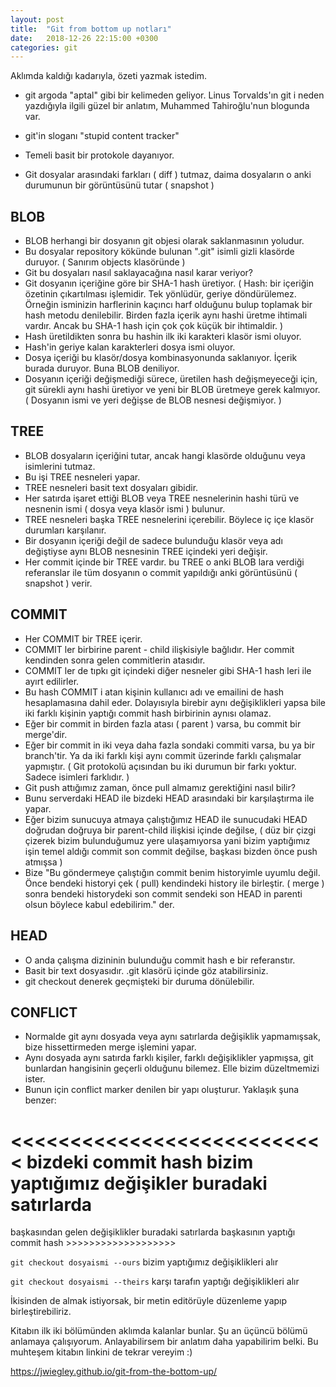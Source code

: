 ```yaml
---
layout: post
title:  "Git from bottom up notları"
date:   2018-12-26 22:15:00 +0300
categories: git
---
```


Aklımda kaldığı kadarıyla, özeti yazmak istedim.

- git argoda "aptal" gibi bir kelimeden geliyor. Linus Torvalds'ın git i neden yazdığıyla ilgili güzel bir anlatım, Muhammed Tahiroğlu'nun blogunda var.
- git'in sloganı "stupid content tracker"
- Temeli basit bir protokole dayanıyor.

- Git dosyalar arasındaki farkları ( diff ) tutmaz, daima dosyaların o anki durumunun bir görüntüsünü tutar ( snapshot )

## BLOB
- BLOB herhangi bir dosyanın git objesi olarak saklanmasının yoludur.
- Bu dosyalar repository kökünde bulunan ".git" isimli gizli klasörde duruyor. ( Sanırım objects klasöründe )
- Git bu dosyaları nasıl saklayacağına nasıl karar veriyor?
- Git dosyanın içeriğine göre bir SHA-1 hash üretiyor. ( Hash: bir içeriğin özetinin çıkartılması işlemidir. Tek yönlüdür, geriye döndürülemez. Örneğin isminizin harflerinin kaçıncı harf olduğunu bulup toplamak bir hash metodu denilebilir. Birden fazla içerik aynı hashi üretme ihtimali vardır. Ancak bu SHA-1 hash için çok çok küçük bir ihtimaldir. )
- Hash üretildikten sonra bu hashin ilk iki karakteri klasör ismi oluyor.
- Hash'in geriye kalan karakterleri dosya ismi oluyor.
- Dosya içeriği bu klasör/dosya kombinasyonunda saklanıyor. İçerik burada duruyor. Buna BLOB deniliyor.
- Dosyanın içeriği değişmediği sürece, üretilen hash değişmeyeceği için, git sürekli aynı hashi üretiyor ve yeni bir BLOB üretmeye gerek kalmıyor. ( Dosyanın ismi ve yeri değişse de BLOB nesnesi değişmiyor. )

## TREE
- BLOB dosyaların içeriğini tutar, ancak hangi klasörde olduğunu veya isimlerini tutmaz.
- Bu işi TREE nesneleri yapar.
- TREE nesneleri basit text dosyaları gibidir.
- Her satırda işaret ettiği BLOB veya TREE nesnelerinin hashi türü ve nesnenin ismi ( dosya veya klasör ismi ) bulunur.
- TREE nesneleri başka TREE nesnelerini içerebilir. Böylece iç içe klasör durumları karşılanır.
- Bir dosyanın içeriği değil de sadece bulunduğu klasör veya adı değiştiyse aynı BLOB nesnesinin TREE içindeki yeri değişir.
- Her commit içinde bir TREE vardır. bu TREE o anki BLOB lara verdiği referanslar ile tüm dosyanın o commit yapıldığı anki görüntüsünü ( snapshot ) verir.


## COMMIT
- Her COMMIT bir TREE içerir.
- COMMIT ler birbirine parent - child ilişkisiyle bağlıdır. Her commit kendinden sonra gelen commitlerin atasıdır.
- COMMIT ler de tıpkı git içindeki diğer nesneler gibi SHA-1 hash leri ile ayırt edilirler.
- Bu hash COMMIT i atan kişinin kullanıcı adı ve emailini de hash hesaplamasına dahil eder. Dolayısıyla birebir aynı değişiklikleri yapsa bile iki farklı kişinin yaptığı commit hash birbirinin aynısı olamaz.
- Eğer bir commit in birden fazla atası ( parent )  varsa, bu commit bir merge'dir.
- Eğer bir commit in iki veya daha fazla sondaki commiti varsa, bu ya bir branch'tir. Ya da iki farklı kişi aynı commit üzerinde farklı çalışmalar yapmıştır. ( Git protokolü açısından bu iki durumun bir farkı yoktur. Sadece isimleri farklıdır. )
- Git push attığımız zaman, önce pull almamız gerektiğini nasıl bilir?
- Bunu serverdaki HEAD ile bizdeki HEAD arasındaki bir karşılaştırma ile yapar.
- Eğer bizim sunucuya atmaya çalıştığımız HEAD ile sunucudaki HEAD doğrudan doğruya bir parent-child ilişkisi içinde değilse, ( düz bir çizgi çizerek bizim bulunduğumuz yere ulaşamıyorsa yani bizim yaptığımız işin temel aldığı commit son commit değilse, başkası bizden önce push atmışsa )
- Bize "Bu göndermeye çalıştığın commit benim historyimle uyumlu değil. Önce bendeki historyi çek ( pull) kendindeki history ile birleştir. ( merge ) sonra bendeki historydeki son commit sendeki son HEAD in parenti olsun böylece kabul edebilirim." der.

## HEAD
- O anda çalışma dizininin bulunduğu commit hash e bir referanstır.
- Basit bir text dosyasıdır. .git klasörü içinde göz atabilirsiniz.
- git checkout <commit hash> denerek geçmişteki bir duruma dönülebilir.

## CONFLICT
- Normalde git aynı dosyada veya aynı satırlarda değişiklik yapmamışsak, bize hissettirmeden merge işlemini yapar.
- Aynı dosyada aynı satırda farklı kişiler, farklı değişiklikler yapmışsa, git bunlardan hangisinin geçerli olduğunu bilemez. Elle bizim düzeltmemizi ister.
- Bunun için conflict marker denilen bir yapı oluşturur. Yaklaşık şuna benzer:

<<<<<<<<<<<<<<<<<<<<<<<<<<< bizdeki commit hash
bizim yaptığımız değişikler
buradaki satırlarda
===========================
başkasından gelen değişiklikler
buradaki satırlarda
başkasının yaptığı commit hash >>>>>>>>>>>>>>>>>>>

`git checkout dosyaismi --ours`
bizim yaptığımız değişiklikleri alır

`git checkout dosyaismi --theirs`
karşı tarafın yaptığı değişiklikleri alır

İkisinden de almak istiyorsak, bir metin editörüyle düzenleme yapıp birleştirebiliriz.

Kitabın ilk iki bölümünden aklımda kalanlar bunlar. Şu an üçüncü bölümü anlamaya çalışıyorum.
Anlayabilirsem bir anlatım daha yapabilirim belki.
Bu muhteşem kitabın linkini de tekrar vereyim :)

https://jwiegley.github.io/git-from-the-bottom-up/